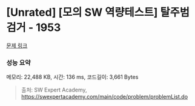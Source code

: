 # [Unrated] [모의 SW 역량테스트] 탈주범 검거 - 1953 

[문제 링크](https://swexpertacademy.com/main/code/problem/problemDetail.do?contestProbId=AV5PpLlKAQ4DFAUq) 

### 성능 요약

메모리: 22,488 KB, 시간: 136 ms, 코드길이: 3,661 Bytes



> 출처: SW Expert Academy, https://swexpertacademy.com/main/code/problem/problemList.do